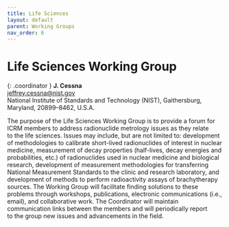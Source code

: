 ```yaml
---
title: Life Sciences
layout: default
parent: Working Groups
nav_order: 6
---
```


# Life Sciences Working Group

{: .coordinator }
**J. Cessna**\
<jeffrey.cessna@nist.gov>\
National Institute of Standards and Technology (NIST), Gaithersburg, Maryland,
20899–8462, U.S.A.

The purpose of the Life Sciences Working Group is to provide a forum for ICRM
members to address radionuclide metrology issues as they relate to the life
sciences. Issues may include, but are not limited to: development of
methodologies to calibrate short-lived radionuclides of interest in nuclear
medicine, measurement of decay properties (half-lives, decay energies and
probabilities, etc.) of radionuclides used in nuclear medicine and biological
research, development of measurement methodologies for transferring National
Measurement Standards to the clinic and research laboratory, and development of
methods to perform radioactivity assays of brachytherapy sources. The Working
Group will facilitate finding solutions to these problems through workshops,
publications, electronic communications (i.e., email), and collaborative work.
The Coordinator will maintain communication links between the members and will
periodically report to the group new issues and advancements in the field.
